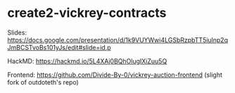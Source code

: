 # create2-vickrey-contracts

Slides: https://docs.google.com/presentation/d/1k9VUYWwi4LGSbRzpbTT5iulnp2qJmBCSTvoBs101yJs/edit#slide=id.p

HackMD: https://hackmd.io/5L4XAj0BQhOlugIXiZuu5Q

Frontend: https://github.com/Divide-By-0/vickrey-auction-frontend (slight fork of outdoteth's repo)
